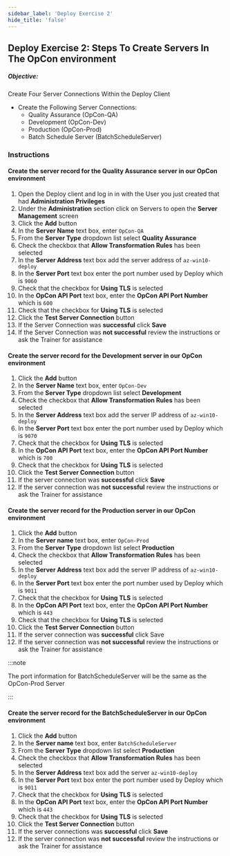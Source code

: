 ```yaml
---
sidebar_label: 'Deploy Exercise 2'
hide_title: 'false'
---
```


## Deploy Exercise 2: Steps To Create Servers In The OpCon environment

##### Objective: 

Create Four Server Connections Within the Deploy Client

- Create the Following Server Connections:
  - Quality Assurance (OpCon-QA)
  - Development (OpCon-Dev)
  - Production (OpCon-Prod)
  - Batch Schedule Server (BatchScheduleServer)

### Instructions

#### Create the server record for the Quality Assurance server in our OpCon environment

1.	Open the Deploy client and log in in with the User you just created that had **Administration Privileges**
2.	Under the **Administration** section click on Servers to open the **Server Management** screen
3.	Click the **Add** button
4.	In the **Server Name** text box, enter ```OpCon-QA```
5.	From the **Server Type** dropdown list select **Quality Assurance**
6.	Check the checkbox that **Allow Transformation Rules** has been selected
7.	In the **Server Address** text box add the server address of ```az-win10-deploy```
8.	In the **Server Port** text box enter the port number used by Deploy which is ```9060```
9.	Check that the checkbox for **Using TLS** is selected
10.	In the **OpCon API Port** text box, enter the **OpCon API Port Number** which is ```600```
11. Check that the checkbox for **Using TLS** is selected
12.	Click the **Test Server Connection** button
13.	If the Server Connection was **successful** click **Save**
14.	If the Server Connection was **not successful** review the instructions or ask the Trainer for assistance

#### Create the server record for the Development server in our OpCon environment

1.	Click the **Add** button
2.	In the **Server Name** text box, enter ```OpCon-Dev```
3.	From the **Server Type** dropdown list select **Development**
4.	Check the checkbox that **Allow Transformation Rules** has been selected
5.	In the **Server Address** text box add the server IP address of ```az-win10-deploy```
6.	In the **Server Port** text box enter the port number used by Deploy which is ```9070```
7.	Check that the checkbox for **Using TLS** is selected
8.	In the **OpCon API Port** text box, enter the **OpCon API Port Number** which is ```700```
9. Check that the checkbox for **Using TLS** is selected
10.	Click the **Test Server Connection** button
11.	If the server connection was **successful** click **Save** 
12.	If the server connection was **not successful** review the instructions or ask the Trainer for assistance

#### Create the server record for the Production server in our OpCon environment

1.	Click the **Add** button
2.	In the **Server name** text box, enter ```OpCon-Prod```
3.	From the **Server Type** dropdown list select **Production**
4.	Check the checkbox that **Allow Transformation Rules** has been selected
5.	In the **Server Address** text box add the server IP address of ```az-win10-deploy```
6.	In the **Server Port** text box enter the port number used by Deploy which is ```9011```
7.	Check that the checkbox for **Using TLS** is selected
8.	In the **OpCon API Port** text box, enter the **OpCon API Port Number** which is ```443```
9. Check that the checkbox for **Using TLS** is selected
10.	Click the **Test Server Connection** button
11.	If the server connection was **successful** click Save
12.	If the server connection was **not successful** review the instructions or ask the Trainer for assistance

:::note

The port information for BatchScheduleServer will be the same as the OpCon-Prod Server

:::

#### Create the server record for the BatchScheduleServer in our OpCon environment

1. Click the **Add** button
2. In the **Server name** text box, enter ```BatchScheduleServer```
3. From the **Server Type** dropdown list select **Production**
4. Check the checkbox that **Allow Transformation Rules** has been selected
5. In the **Server Address** text box add the server ```az-win10-deploy```
6. In the **Server Port** text box enter the port number used by Deploy which is ```9011```
7. Check that the checkbox for **Using TLS** is selected
8. In the **OpCon API Port** text box, enter the **OpCon API Port Number** which is ```443```
9. Check that the checkbox for **Using TLS** is selected
10. Click the **Test Server Connection** button
11. If the server connections was **successful** click **Save**
12. If the server connection was **not successful** review the instructions or ask the Trainer for assistance

<!--
<video width="320" height="240" controls>
  <source src="imgdeploy/Deploy_CreateServers.mp4" type="video/mp4"></source>
Your browser does not support the video tag.
</video>
-->